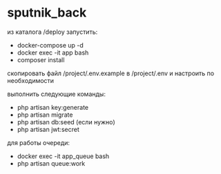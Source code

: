 # sputnik_back

из каталога /deploy запустить:
- docker-compose up -d
- docker exec -it app bash
- composer install

скопировать файл /project/.env.example в /project/.env и настроить по необходимости 

выполнить следующие команды:
- php artisan key:generate
- php artisan migrate
- php artisan db:seed (если нужно)
- php artisan jwt:secret

для работы очереди:
- docker exec -it app_queue bash
- php artisan queue:work